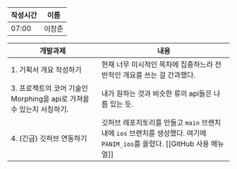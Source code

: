 
| 작성시간 | 이름   |
| -------- | ------ |
| 07:00    | 이창준 |

| 개발과제                                                                                                | 내용                                                                                                             |
| ------------------------------------------------------------------------------------------------------- | ---------------------------------------------------------------------------------------------------------------- |
| 1. 기획서 개요 작성하기                                                                                 | 현재 너무 미시적인 목차에 집중하느라 전반적인 개요를 쓰는 걸 간과했다.                                           |
| 3. 프로젝트의 코어 기술인 Morphing을 api로 가져올 수 있는지 서칭하기.                                   | 내가 원하는 것과 비슷한 류의 api들은 나름 있는 듯.                                                               |
| 4. (긴급) 깃허브 연동하기                                                                               | 깃허브 레포지토리를 만들고 `main` 브랜치 내에 `ios` 브랜치를 생성했다. 여기에 `PANIM_ios`를 올렸다. [[GitHub 사용 메뉴얼]]                                                                                 |
